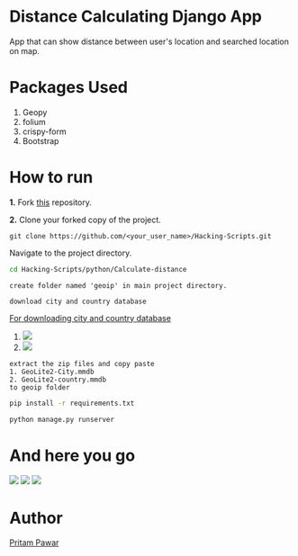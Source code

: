 # Distance Calculating Django App
App that can show distance between user's location and searched location on map.

# Packages Used
1. Geopy
2. folium
3. crispy-form
4. Bootstrap

# How to run
**1.**  Fork [this](https://github.com/Tejas1510/Hacking-Scripts) repository.

**2.**  Clone your forked copy of the project.

```
git clone https://github.com/<your_user_name>/Hacking-Scripts.git
```
Navigate to the project directory.
```bash
cd Hacking-Scripts/python/Calculate-distance
```
```
create folder named 'geoip' in main project directory.
```
```
download city and country database
```
[For downloading city and country database ](https://www.maxmind.com/en/accounts/497315/people/84e6213c-91a4-4e02-ae2e-1d709084c544)
1. ![](https://imgur.com/6n7Fac9)
2. ![](https://imgur.com/xwQf6s1)

```
extract the zip files and copy paste 
1. GeoLite2-City.mmdb
2. GeoLite2-country.mmdb
to geoip folder
```
```bash
pip install -r requirements.txt
```
```bash
python manage.py runserver
```
# And here you go
![](https://imgur.com/LQirjsS)
![](https://i.imgur.com/ijSukxY.png)
![](https://imgur.com/7EJkiNz)

# Author
[Pritam Pawar](https://github.com/pritamp17)
